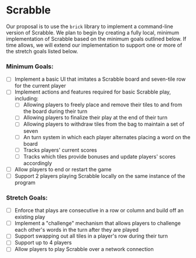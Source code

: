 # Scrabble

Our proposal is to use the `brick` library to implement a command-line version of Scrabble.
We plan to begin by creating a fully local, minimum implementation of Scrabble based on the
minimum goals outlined below. If time allows, we will extend our implementation to support
one or more of the stretch goals listed below.

### Minimum Goals:
- [ ] Implement a basic UI that imitates a Scrabble board and seven-tile row for the current player
- [ ] Implement actions and features required for basic Scrabble play, including:
  - [ ] Allowing players to freely place and remove their tiles to and from the board during their turn
  - [ ] Allowing players to finalize their play at the end of their turn
  - [ ] Allowing players to withdraw tiles from the bag to maintain a set of seven
  - [ ] An turn system in which each player alternates placing a word on the board
  - [ ] Tracks players' current scores
  - [ ] Tracks which tiles provide bonuses and update players' scores accordingly
- [ ] Allow players to end or restart the game
- [ ] Support 2 players playing Scrabble locally on the same instance of the program

### Stretch Goals:
- [ ] Enforce that plays are consecutive in a row or column and build off an existing play
- [ ] Implement a "challenge" mechanism that allows players to challenge each other's words in
  the turn after they are played
- [ ] Support swapping out all tiles in a player's row during their turn
- [ ] Support up to 4 players
- [ ] Allow players to play Scrabble over a network connection
